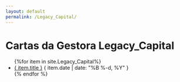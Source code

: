 ```yaml
---
layout: default
permalink: /Legacy_Capital/
---
```


<h1>Cartas da Gestora Legacy_Capital</h1>
<ul>
{%for item in site.Legacy_Capital%}
  <li>
    <a href="{ site.baseurl }{ item.url }">{ item.title }</a>
    <span>{ item.date | date: "%B %-d, %Y" }</span>
  </li>
    {% endfor %}
</ul>